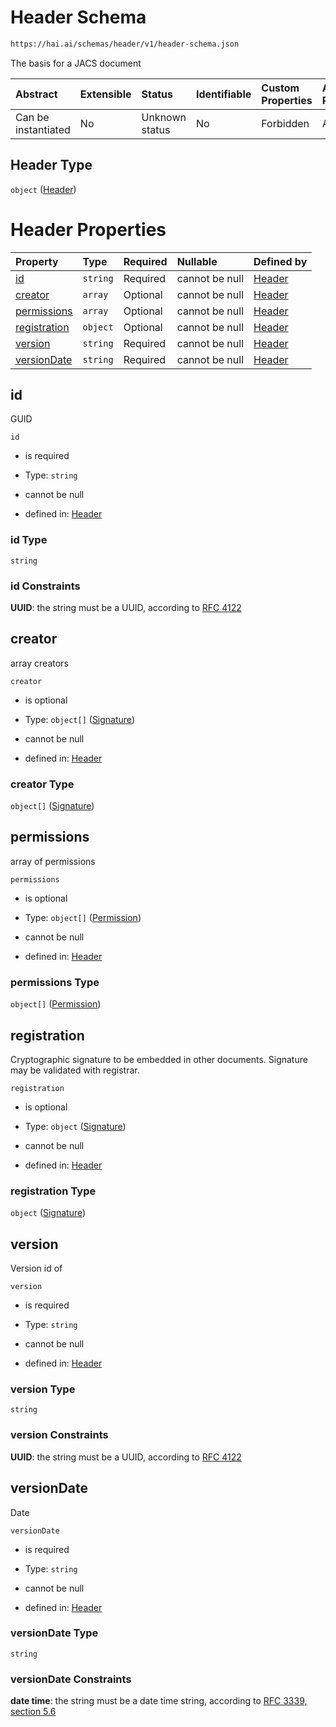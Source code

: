 # Header Schema

```txt
https://hai.ai/schemas/header/v1/header-schema.json
```

The basis for a JACS document

| Abstract            | Extensible | Status         | Identifiable | Custom Properties | Additional Properties | Access Restrictions | Defined In                                                                              |
| :------------------ | :--------- | :------------- | :----------- | :---------------- | :-------------------- | :------------------ | :-------------------------------------------------------------------------------------- |
| Can be instantiated | No         | Unknown status | No           | Forbidden         | Allowed               | none                | [header.schema.json](../../schemas/header/v1/header.schema.json "open original schema") |

## Header Type

`object` ([Header](header.md))

# Header Properties

| Property                      | Type     | Required | Nullable       | Defined by                                                                                                               |
| :---------------------------- | :------- | :------- | :------------- | :----------------------------------------------------------------------------------------------------------------------- |
| [id](#id)                     | `string` | Required | cannot be null | [Header](header-properties-id.md "https://hai.ai/schemas/header/v1/header-schema.json#/properties/id")                   |
| [creator](#creator)           | `array`  | Optional | cannot be null | [Header](header-properties-creator.md "https://hai.ai/schemas/header/v1/header-schema.json#/properties/creator")         |
| [permissions](#permissions)   | `array`  | Optional | cannot be null | [Header](header-properties-permissions.md "https://hai.ai/schemas/header/v1/header-schema.json#/properties/permissions") |
| [registration](#registration) | `object` | Optional | cannot be null | [Header](signature.md "https://hai.ai/schemas/signature/v1/signature-schema.json#/properties/registration")              |
| [version](#version)           | `string` | Required | cannot be null | [Header](header-properties-version.md "https://hai.ai/schemas/header/v1/header-schema.json#/properties/version")         |
| [versionDate](#versiondate)   | `string` | Required | cannot be null | [Header](header-properties-versiondate.md "https://hai.ai/schemas/header/v1/header-schema.json#/properties/versionDate") |

## id

GUID

`id`

*   is required

*   Type: `string`

*   cannot be null

*   defined in: [Header](header-properties-id.md "https://hai.ai/schemas/header/v1/header-schema.json#/properties/id")

### id Type

`string`

### id Constraints

**UUID**: the string must be a UUID, according to [RFC 4122](https://tools.ietf.org/html/rfc4122 "check the specification")

## creator

array creators

`creator`

*   is optional

*   Type: `object[]` ([Signature](signature.md))

*   cannot be null

*   defined in: [Header](header-properties-creator.md "https://hai.ai/schemas/header/v1/header-schema.json#/properties/creator")

### creator Type

`object[]` ([Signature](signature.md))

## permissions

array of permissions

`permissions`

*   is optional

*   Type: `object[]` ([Permission](permission.md))

*   cannot be null

*   defined in: [Header](header-properties-permissions.md "https://hai.ai/schemas/header/v1/header-schema.json#/properties/permissions")

### permissions Type

`object[]` ([Permission](permission.md))

## registration

Cryptographic signature to be embedded in other documents. Signature may be validated with registrar.

`registration`

*   is optional

*   Type: `object` ([Signature](signature.md))

*   cannot be null

*   defined in: [Header](signature.md "https://hai.ai/schemas/signature/v1/signature-schema.json#/properties/registration")

### registration Type

`object` ([Signature](signature.md))

## version

Version id of

`version`

*   is required

*   Type: `string`

*   cannot be null

*   defined in: [Header](header-properties-version.md "https://hai.ai/schemas/header/v1/header-schema.json#/properties/version")

### version Type

`string`

### version Constraints

**UUID**: the string must be a UUID, according to [RFC 4122](https://tools.ietf.org/html/rfc4122 "check the specification")

## versionDate

Date

`versionDate`

*   is required

*   Type: `string`

*   cannot be null

*   defined in: [Header](header-properties-versiondate.md "https://hai.ai/schemas/header/v1/header-schema.json#/properties/versionDate")

### versionDate Type

`string`

### versionDate Constraints

**date time**: the string must be a date time string, according to [RFC 3339, section 5.6](https://tools.ietf.org/html/rfc3339 "check the specification")
